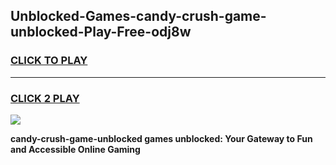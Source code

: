 
## Unblocked-Games-candy-crush-game-unblocked-Play-Free-odj8w
<h3>
<a href="https://premium76.site?title=candy-crush-game-unblocked&ref=22A">CLICK TO PLAY</a></h3>
<hr>

<h3>
<a href="https://premium76.site?title=candy-crush-game-unblocked&ref=22A">CLICK 2 PLAY</a>
  
</h3>

<a href="https://premium76.site?title=candy-crush-game-unblocked&ref=22A"><img src="https://clearcache.store/games.png"></a>


**candy-crush-game-unblocked games unblocked: Your Gateway to Fun and Accessible Online Gaming**
